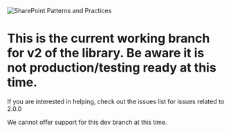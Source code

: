 ![SharePoint Patterns and Practices](https://devofficecdn.azureedge.net/media/Default/PnP/sppnp.png)

# This is the current working branch for v2 of the library. Be aware it is not production/testing ready at this time.

If you are interested in helping, check out the issues list for issues related to 2.0.0

We cannot offer support for this dev branch at this time.
